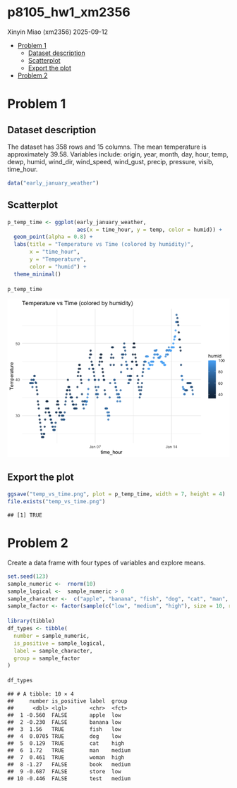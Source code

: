 p8105_hw1_xm2356
================
Xinyin Miao (xm2356)
2025-09-12

- [Problem 1](#problem-1)
  - [Dataset description](#dataset-description)
  - [Scatterplot](#scatterplot)
  - [Export the plot](#export-the-plot)
- [Problem 2](#problem-2)

# Problem 1

## Dataset description

The dataset has 358 rows and 15 columns. The mean temperature is
approximately 39.58. Variables include: origin, year, month, day, hour,
temp, dewp, humid, wind_dir, wind_speed, wind_gust, precip, pressure,
visib, time_hour.

``` r
data("early_january_weather")
```

## Scatterplot

``` r
p_temp_time <- ggplot(early_january_weather,
                      aes(x = time_hour, y = temp, color = humid)) +
  geom_point(alpha = 0.8) +
  labs(title = "Temperature vs Time (colored by humidity)",
       x = "time_hour",
       y = "Temperature",
       color = "humid") +
  theme_minimal()

p_temp_time
```

![](p8105_hw1_xm2356_files/figure-gfm/unnamed-chunk-2-1.png)<!-- -->

## Export the plot

``` r
ggsave("temp_vs_time.png", plot = p_temp_time, width = 7, height = 4)
file.exists("temp_vs_time.png")
```

    ## [1] TRUE

# Problem 2

Create a data frame with four types of variables and explore means.

``` r
set.seed(123)
sample_numeric <-  rnorm(10)
sample_logical <-  sample_numeric > 0
sample_character <-  c("apple", "banana", "fish", "dog", "cat", "man", "woman", "book", "store", "test")
sample_factor <- factor(sample(c("low", "medium", "high"), size = 10, replace = TRUE), levels = c("low", "medium", "high"))

library(tibble)
df_types <- tibble(
  number = sample_numeric, 
  is_positive = sample_logical,
  label = sample_character,
  group = sample_factor
)

df_types
```

    ## # A tibble: 10 × 4
    ##     number is_positive label  group 
    ##      <dbl> <lgl>       <chr>  <fct> 
    ##  1 -0.560  FALSE       apple  low   
    ##  2 -0.230  FALSE       banana low   
    ##  3  1.56   TRUE        fish   low   
    ##  4  0.0705 TRUE        dog    low   
    ##  5  0.129  TRUE        cat    high  
    ##  6  1.72   TRUE        man    medium
    ##  7  0.461  TRUE        woman  high  
    ##  8 -1.27   FALSE       book   medium
    ##  9 -0.687  FALSE       store  low   
    ## 10 -0.446  FALSE       test   medium
